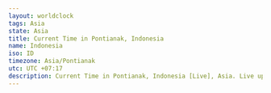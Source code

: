 ```yaml
---
layout: worldclock
tags: Asia
state: Asia
title: Current Time in Pontianak, Indonesia
name: Indonesia
iso: ID
timezone: Asia/Pontianak
utc: UTC +07:17
description: Current Time in Pontianak, Indonesia [Live], Asia. Live update now time in Pontianak, timezone Asia/Pontianak, UTC +07:17, Country ISO code & Current Local Time.
---
```


